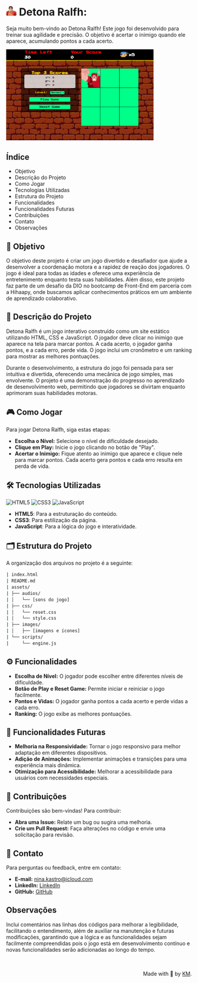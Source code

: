 # ![Logo](assets/images/favicon.jpg) Detona Ralfh: 

Seja muito bem-vindo ao Detona Ralfh! Este jogo foi desenvolvido para treinar sua agilidade e precisão. O objetivo é acertar o inimigo quando ele aparece, acumulando pontos a cada acerto.

<img src="assets/images/screenshot.png" alt="Print do Jogo" width="400" />

## Índice

- Objetivo
- Descrição do Projeto
- Como Jogar
- Tecnologias Utilizadas
- Estrutura do Projeto
- Funcionalidades
- Funcionalidades Futuras
- Contribuições
- Contato
- Observações

## 🎯 Objetivo

O objetivo deste projeto é criar um jogo divertido e desafiador que ajude a desenvolver a coordenação motora e a rapidez de reação dos jogadores. O jogo é ideal para todas as idades e oferece uma experiência de entretenimento enquanto testa suas habilidades. Além disso, este projeto faz parte de um desafio da DIO no bootcamp de Front-End em parceria com a Hihaapy, onde buscamos aplicar conhecimentos práticos em um ambiente de aprendizado colaborativo.

## 📖 Descrição do Projeto 

Detona Ralfh é um jogo interativo construído como um site estático utilizando HTML, CSS e JavaScript. O jogador deve clicar no inimigo que aparece na tela para marcar pontos. A cada acerto, o jogador ganha pontos, e a cada erro, perde vida. O jogo inclui um cronômetro e um ranking para mostrar as melhores pontuações.

Durante o desenvolvimento, a estrutura do jogo foi pensada para ser intuitiva e divertida, oferecendo uma mecânica de jogo simples, mas envolvente. O projeto é uma demonstração do progresso no aprendizado de desenvolvimento web, permitindo que jogadores se divirtam enquanto aprimoram suas habilidades motoras.

## 🎮 Como Jogar

Para jogar Detona Ralfh, siga estas etapas:

- **Escolha o Nível:** Selecione o nível de dificuldade desejado.
- **Clique em Play:** Inicie o jogo clicando no botão de "Play".
- **Acertar o Inimigo:** Fique atento ao inimigo que aparece e clique nele para marcar pontos. Cada acerto gera pontos e cada erro resulta em perda de vida.

## 🛠️ Tecnologias Utilizadas 

![HTML5](https://img.shields.io/badge/html5-%23E34F26.svg?style=for-the-badge&logo=html5&logoColor=white)
![CSS3](https://img.shields.io/badge/CSS-239120?logo=css3&logoColor=white&style=for-the-badge)
![JavaScript](https://img.shields.io/badge/javascript-%23323330.svg?style=for-the-badge&logo=javascript&logoColor=%23F7DF1E)

- **HTML5**: Para a estruturação do conteúdo.
- **CSS3**: Para estilização da página.
- **JavaScript**: Para a lógica do jogo e interatividade.

## 🗂️ Estrutura do Projeto 

A organização dos arquivos no projeto é a seguinte:
```bash
| index.html
| README.md
| assets/
| ├── audios/
| │   └── [sons do jogo]
| ├── css/
| │   └── reset.css
| │   └── style.css
| ├── images/
| │   ├── [imagens e ícones]
| └── scripts/
|     └── engine.js
```

## ⚙️ Funcionalidades

- **Escolha de Nível:** O jogador pode escolher entre diferentes níveis de dificuldade.
- **Botão de Play e Reset Game:** Permite iniciar e reiniciar o jogo facilmente.
- **Pontos e Vidas:** O jogador ganha pontos a cada acerto e perde vidas a cada erro.
- **Ranking:** O jogo exibe as melhores pontuações.

## 🌟 Funcionalidades Futuras

- **Melhoria na Responsividade:** Tornar o jogo responsivo para melhor adaptação em diferentes dispositivos.
- **Adição de Animações:** Implementar animações e transições para uma experiência mais dinâmica.
- **Otimização para Acessibilidade:** Melhorar a acessibilidade para usuários com necessidades especiais.

## 🤝 Contribuições

Contribuições são bem-vindas! Para contribuir:

- **Abra uma Issue:** Relate um bug ou sugira uma melhoria.
- **Crie um Pull Request:** Faça alterações no código e envie uma solicitação para revisão.

## 📧 Contato

Para perguntas ou feedback, entre em contato:

- **E-mail:** [nina.kastro@icloud.com](mailto:nina.kastro@icloud.com)
- **LinkedIn:** [LinkedIn](https://www.linkedin.com/in/karinacmartins/)
- **GitHub:** [GitHub](https://github.com/karinacmartins)

## Observações

Inclui comentários nas linhas dos códigos para melhorar a legibilidade, facilitando o entendimento, além de auxiliar na manutenção e futuras modificações, garantindo que a lógica e as funcionalidades sejam facilmente compreendidas pois o jogo está em desenvolvimento contínuo e novas funcionalidades serão adicionadas ao longo do tempo.

<br>
<br>

<div align="right">Made with 💜 by <a href="https://github.com/karinacmartins">KM</a>.</div>
